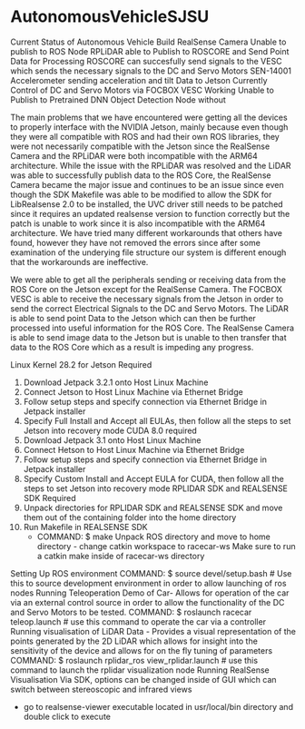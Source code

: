 # AutonomousVehicleSJSU
Current Status of Autonomous Vehicle Build
RealSense Camera Unable to publish to ROS Node
RPLiDAR able to Publish to ROSCORE and Send Point Data for Processing
ROSCORE can succesfully send signals to the VESC which sends the necessary signals to the DC and Servo Motors
SEN-14001 Accelerometer sending acceleration and tilt Data to Jetson
Currently Control of DC and Servo Motors via FOCBOX VESC Working
Unable to Publish to Pretrained DNN Object Detection Node without

The main problems that we have encountered were getting all the devices to properly interface with the NVIDIA Jetson, mainly because even though they were all compatible with ROS and had their own ROS libraries, 
they were not necessarily compatible with the Jetson since the RealSense Camera and the RPLiDAR were both incompatible with the ARM64 architecture. While the issue with the RPLiDAR was resolved and the LiDAR was 
able to successfully publish data to the ROS Core, the RealSense Camera became the major issue and continues to be an issue since even though the SDK Makefile was able to be modified to allow the SDK for 
LibRealsense 2.0 to be installed, the UVC driver still needs to be patched since it requires an updated realsense version to function correctly but the patch is unable to work since it is also incompatible with 
the ARM64 architecture. We have tried many different workarounds that others have found, however they have not removed the errors since after some examination of the underying file structure our system is different 
enough that the workarounds are ineffective.

We were able to get all the peripherals sending or receiving data from the ROS Core on the Jetson except for the RealSense Camera. The FOCBOX VESC is able to receive the necessary signals from the Jetson in order
to send the correct Electrical Signals to the DC and Servo Motors. The LiDAR is able to send point Data to the Jetson which can then be further processed into useful information for the ROS Core. The RealSense Camera
is able to send image data to the Jetson but is unable to then transfer that data to the ROS Core which as a result is impeding any progress.

Linux Kernel 28.2 for Jetson Required
1. Download Jetpack 3.2.1 onto Host Linux Machine
2. Connect Jetson to Host Linux Machine via Ethernet Bridge
3. Follow setup steps and specify connection via Ethernet Bridge in Jetpack installer
4. Specify Full Install and Accept all EULAs, then follow all the steps to set Jetson into recovery mode
CUDA 8.0 required
1. Download Jetpack 3.1 onto Host Linux Machine
2. Connect Hetson to Host Linux Machine via Ethernet Bridge
3. Follow setup steps and specify connection via Ethernet Bridge in Jetpack installer
4. Specify Custom Install and Accept EULA for CUDA, then follow all the steps to set Jetson into recovery mode
RPLIDAR SDK and REALSENSE SDK Required
1. Unpack directories for RPLIDAR SDK and REALSENSE SDK and move them out of the containing folder into the home directory
2. Run Makefile in REALSENSE SDK
   - COMMAND: $ make
Unpack ROS directory and move to home directory - change catkin workspace to racecar-ws
Make sure to run a catkin make inside of racecar-ws directory

Setting Up ROS environment
COMMAND: $ source devel/setup.bash # Use this to source development environment in order to allow launching of ros nodes
Running Teleoperation Demo of Car- Allows for operation of the car via an external control source in order to allow the
functionality of the DC and Servo Motors to be tested.
COMMAND: $ roslaunch racecar teleop.launch # use this command to operate the car via a controller
Running visualisation of LiDAR Data - Provides a visual representation of the points generated by the 2D LiDAR which allows
for insight into the sensitivity of the device and allows for on the fly tuning of parameters
COMMAND: $ roslaunch rplidar_ros view_rplidar.launch # use this command to launch the rplidar visualization node
Running RealSense Visualisation Via SDK, options can be changed inside of GUI which can switch between stereoscopic and 
infrared views
- go to realsense-viewer executable located in usr/local/bin directory and double click to execute
